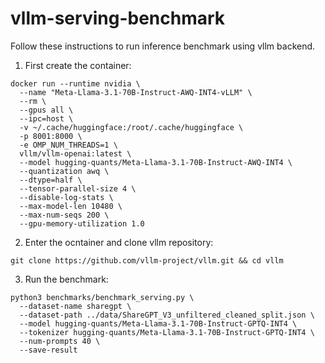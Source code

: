 # vllm-serving-benchmark
Follow these instructions to run inference benchmark using vllm backend.

1) First create the container:
```
docker run --runtime nvidia \
  --name "Meta-Llama-3.1-70B-Instruct-AWQ-INT4-vLLM" \
  --rm \
  --gpus all \
  --ipc=host \
  -v ~/.cache/huggingface:/root/.cache/huggingface \
  -p 8001:8000 \
  -e OMP_NUM_THREADS=1 \
  vllm/vllm-openai:latest \
  --model hugging-quants/Meta-Llama-3.1-70B-Instruct-AWQ-INT4 \
  --quantization awq \
  --dtype=half \
  --tensor-parallel-size 4 \
  --disable-log-stats \
  --max-model-len 10480 \
  --max-num-seqs 200 \
  --gpu-memory-utilization 1.0
```

2. Enter the ocntainer and clone vllm repository:
```
git clone https://github.com/vllm-project/vllm.git && cd vllm

```

3. Run the benchmark:

```
python3 benchmarks/benchmark_serving.py \
  --dataset-name sharegpt \
  --dataset-path ../data/ShareGPT_V3_unfiltered_cleaned_split.json \
  --model hugging-quants/Meta-Llama-3.1-70B-Instruct-GPTQ-INT4 \
  --tokenizer hugging-quants/Meta-Llama-3.1-70B-Instruct-GPTQ-INT4 \
  --num-prompts 40 \
  --save-result
```